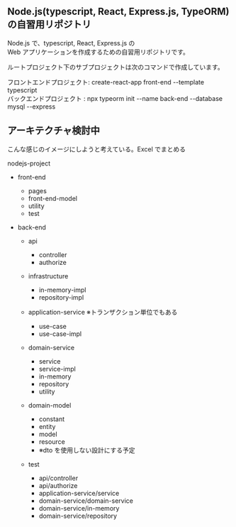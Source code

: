 ## Node.js(typescript, React, Express.js, TypeORM)の自習用リポジトリ

Node.js で、typescript, React, Express.js の  
Web アプリケーションを作成するための自習用リポジトリです。

ルートプロジェクト下のサブプロジェクトは次のコマンドで作成しています。

フロントエンドプロジェクト: create-react-app front-end --template typescript  
バックエンドプロジェクト : npx typeorm init --name back-end --database mysql --express

## アーキテクチャ検討中

こんな感じのイメージにしようと考えている。Excel でまとめる

nodejs-project

-   front-end

    -   pages
    -   front-end-model
    -   utility
    -   test

-   back-end

    -   api

        -   controller
        -   authorize

    -   infrastructure

        -   in-memory-impl
        -   repository-impl

    -   application-service ※トランザクション単位でもある

        -   use-case
        -   use-case-impl

    -   domain-service

        -   service
        -   service-impl
        -   in-memory
        -   repository
        -   utility

    -   domain-model

        -   constant
        -   entity
        -   model
        -   resource
        -   ※dto を使用しない設計にする予定

    -   test
        -   api/controller
        -   api/authorize
        -   application-service/service
        -   domain-service/domain-service
        -   domain-service/in-memory
        -   domain-service/repository
